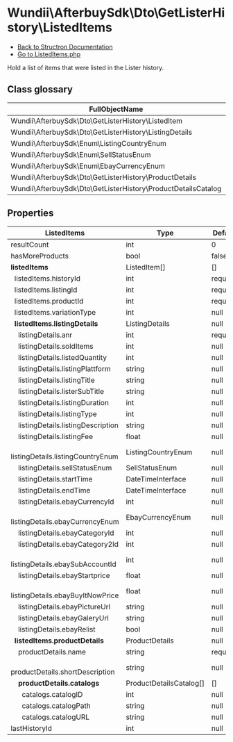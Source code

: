 # Wundii\AfterbuySdk\Dto\GetListerHistory\ListedItems
- [Back to Structron Documentation](./../_Structron.md)
- [Go to ListedItems.php](./../../src/Dto/GetListerHistory/ListedItems.php)

Hold a list of items that were listed in the Lister history.

## Class glossary
| FullObjectName | Object |
| -------------- | ------ |
| Wundii\AfterbuySdk\Dto\GetListerHistory\ListedItem | ListedItem |
| Wundii\AfterbuySdk\Dto\GetListerHistory\ListingDetails | ListingDetails |
| Wundii\AfterbuySdk\Enum\ListingCountryEnum | ListingCountryEnum |
| Wundii\AfterbuySdk\Enum\SellStatusEnum | SellStatusEnum |
| Wundii\AfterbuySdk\Enum\EbayCurrencyEnum | EbayCurrencyEnum |
| Wundii\AfterbuySdk\Dto\GetListerHistory\ProductDetails | ProductDetails |
| Wundii\AfterbuySdk\Dto\GetListerHistory\ProductDetailsCatalog | ProductDetailsCatalog |

## Properties
| ListedItems                                     | Type                    | Default  | Description |
| ----------------------------------------------- | ----------------------- | -------- | ----------- |
| resultCount                                     | int                     | 0        |             |
| hasMoreProducts                                 | bool                    | false    |             |
| **listedItems**                                 | ListedItem[]            | []       |             |
| &nbsp; listedItems.historyId                    | int                     | required |             |
| &nbsp; listedItems.listingId                    | int                     | required |             |
| &nbsp; listedItems.productId                    | int                     | required |             |
| &nbsp; listedItems.variationType                | int                     | null     |             |
| **&nbsp; listedItems.listingDetails**           | ListingDetails          | null     |             |
| &nbsp; &nbsp; listingDetails.anr                | int                     | required |             |
| &nbsp; &nbsp; listingDetails.soldItems          | int                     | null     |             |
| &nbsp; &nbsp; listingDetails.listedQuantity     | int                     | null     |             |
| &nbsp; &nbsp; listingDetails.listingPlattform   | string                  | null     |             |
| &nbsp; &nbsp; listingDetails.listingTitle       | string                  | null     |             |
| &nbsp; &nbsp; listingDetails.listerSubTitle     | string                  | null     |             |
| &nbsp; &nbsp; listingDetails.listingDuration    | int                     | null     |             |
| &nbsp; &nbsp; listingDetails.listingType        | int                     | null     |             |
| &nbsp; &nbsp; listingDetails.listingDescription | string                  | null     |             |
| &nbsp; &nbsp; listingDetails.listingFee         | float                   | null     |             |
| &nbsp; &nbsp; listingDetails.listingCountryEnum | ListingCountryEnum      | null     |             |
| &nbsp; &nbsp; listingDetails.sellStatusEnum     | SellStatusEnum          | null     |             |
| &nbsp; &nbsp; listingDetails.startTime          | DateTimeInterface       | null     |             |
| &nbsp; &nbsp; listingDetails.endTime            | DateTimeInterface       | null     |             |
| &nbsp; &nbsp; listingDetails.ebayCurrencyId     | int                     | null     |             |
| &nbsp; &nbsp; listingDetails.ebayCurrencyEnum   | EbayCurrencyEnum        | null     |             |
| &nbsp; &nbsp; listingDetails.ebayCategoryId     | int                     | null     |             |
| &nbsp; &nbsp; listingDetails.ebayCategory2Id    | int                     | null     |             |
| &nbsp; &nbsp; listingDetails.ebaySubAccountId   | int                     | null     |             |
| &nbsp; &nbsp; listingDetails.ebayStartprice     | float                   | null     |             |
| &nbsp; &nbsp; listingDetails.ebayBuyItNowPrice  | float                   | null     |             |
| &nbsp; &nbsp; listingDetails.ebayPictureUrl     | string                  | null     |             |
| &nbsp; &nbsp; listingDetails.ebayGaleryUrl      | string                  | null     |             |
| &nbsp; &nbsp; listingDetails.ebayRelist         | bool                    | null     |             |
| **&nbsp; listedItems.productDetails**           | ProductDetails          | null     |             |
| &nbsp; &nbsp; productDetails.name               | string                  | required |             |
| &nbsp; &nbsp; productDetails.shortDescription   | string                  | null     |             |
| **&nbsp; &nbsp; productDetails.catalogs**       | ProductDetailsCatalog[] | []       |             |
| &nbsp; &nbsp; &nbsp; catalogs.catalogID         | int                     | null     |             |
| &nbsp; &nbsp; &nbsp; catalogs.catalogPath       | string                  | null     |             |
| &nbsp; &nbsp; &nbsp; catalogs.catalogURL        | string                  | null     |             |
| lastHistoryId                                   | int                     | null     |             |
